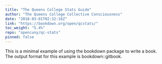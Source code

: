 ```yaml
---
title: "The Queens College Stats Guide"
author: "The Queens College Collective Consciousness"
date: "2018-03-01T02:32:16Z"
link: "https://bookdown.org/open/qcstats/"
toc_weight: "5.4%"
repo: "opencuny/qc-stats"
pinned: false
---
```


This is a minimal example of using the bookdown package to write a book. The output format for this example is bookdown::gitbook.
